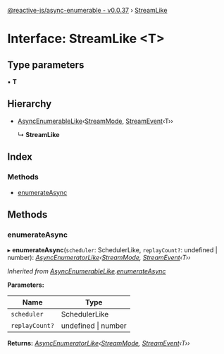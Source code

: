 [@reactive-js/async-enumerable - v0.0.37](../README.md) › [StreamLike](streamlike.md)

# Interface: StreamLike <**T**>

## Type parameters

▪ **T**

## Hierarchy

* [AsyncEnumerableLike](asyncenumerablelike.md)‹[StreamMode](../enums/streammode.md), [StreamEvent](../README.md#streamevent)‹T››

  ↳ **StreamLike**

## Index

### Methods

* [enumerateAsync](streamlike.md#enumerateasync)

## Methods

###  enumerateAsync

▸ **enumerateAsync**(`scheduler`: SchedulerLike, `replayCount?`: undefined | number): *[AsyncEnumeratorLike](asyncenumeratorlike.md)‹[StreamMode](../enums/streammode.md), [StreamEvent](../README.md#streamevent)‹T››*

*Inherited from [AsyncEnumerableLike](asyncenumerablelike.md).[enumerateAsync](asyncenumerablelike.md#enumerateasync)*

**Parameters:**

Name | Type |
------ | ------ |
`scheduler` | SchedulerLike |
`replayCount?` | undefined &#124; number |

**Returns:** *[AsyncEnumeratorLike](asyncenumeratorlike.md)‹[StreamMode](../enums/streammode.md), [StreamEvent](../README.md#streamevent)‹T››*
